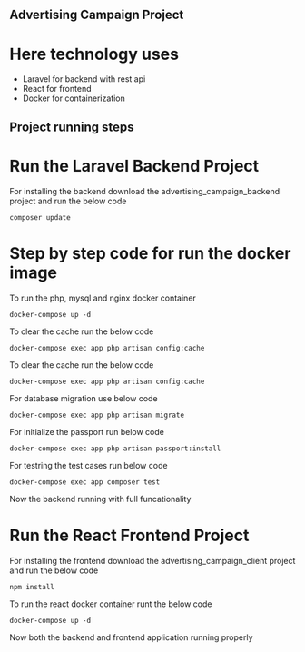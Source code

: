 ## Advertising Campaign Project

# Here technology uses
- Laravel for backend with rest api
- React for frontend
- Docker for containerization

## Project running steps

# Run the Laravel Backend Project

 For installing the backend download the advertising_campaign_backend project and run the below code

```
composer update
```

# Step by step code for run the docker image

To run the php, mysql and nginx docker container

```
docker-compose up -d
```

To clear the cache run the below code

```
docker-compose exec app php artisan config:cache
```

To clear the cache run the below code

```
docker-compose exec app php artisan config:cache
```

 For database migration use below code
 
``` 
docker-compose exec app php artisan migrate
```

For initialize the passport run below code

``` 
docker-compose exec app php artisan passport:install
```

For testring the test cases run below code

``` 
docker-compose exec app composer test
```

Now the backend running with full funcationality


# Run the React Frontend Project

For installing the frontend download the advertising_campaign_client project and run the below code 

``` 
npm install
```

To run the react docker container runt the below code

```
docker-compose up -d
```

Now both the backend and frontend application running properly
